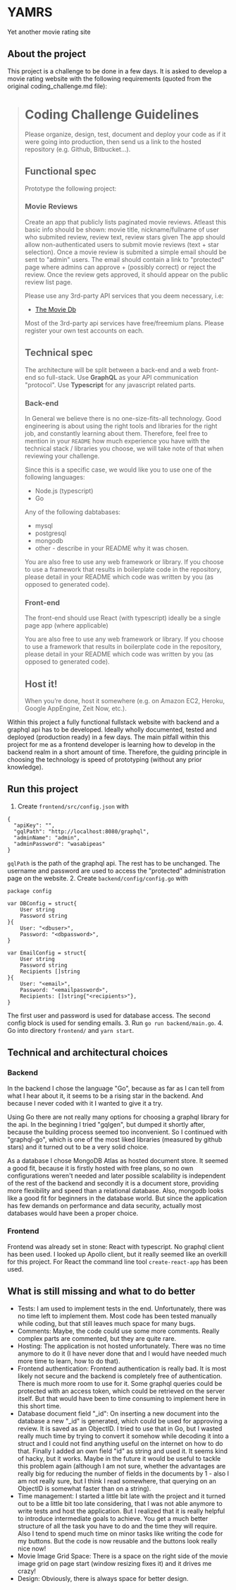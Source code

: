 # YAMRS
Yet another movie rating site

## About the project
This project is a challenge to be done in a few days. It is asked to develop a movie rating website with the following requirements (quoted from the original coding_challenge.md file):
> Coding Challenge Guidelines
> ===========================
> 
> Please organize, design, test, document and deploy your code as if it were
> going into production, then send us a link to the hosted repository (e.g.
> Github, Bitbucket...).
> 
> Functional spec
> ---------------
> 
> Prototype the following project:
> 
> 
> ### Movie Reviews
> 
> 
> Create an app that publicly lists paginated movie reviews. Atleast this basic info should be shown: movie title, nickname/fullname of user who submited review, review text, review stars given
> The app should allow non-authenticated users to submit movie reviews (text + star selection).
> Once a movie review is submited a simple email should be sent to "admin" users. 
> The email should contain a link to "protected" page where admins can approve + (possibly correct) or reject the review. Once the review gets approved, it should appear on the public review list page.
> 
> 
> Please use any 3rd-party API services that you deem necessary, i.e:
> 
> * [The Movie Db](https://www.themoviedb.org) 
> 
> Most of the 3rd-party api services have free/freemium plans.
> Please register your own test accounts on each.
> 
> 
> 
> Technical spec
> --------------
> 
> The architecture will be split between a back-end and a web front-end so full-stack. 
> Use **GraphQL** as your API communication "protocol".
> Use **Typescript** for any javascript related parts.
> 
> ### Back-end
> 
> In General we believe there is no one-size-fits-all technology. Good engineering is about
> using the right tools and libraries for the right job, and constantly learning about them.
> Therefore, feel free to mention in your `README` how much experience you have
> with the technical stack / libraries you choose, we will take note of that when reviewing
> your challenge.
> 
> Since this is a specific case, we would like you to use one of the following languages:
> 
> * Node.js (typescript) 
> * Go
> 
> Any of the following dabtabases:
> 
> * mysql
> * postgresql
> * mongodb
> * other - describe in your README why it was chosen. 
> 
> You are also free to use any web framework or library. If you choose to use a framework
> that results in boilerplate code in the repository, please detail in your
> README which code was written by you (as opposed to generated code).
> 
> ### Front-end
> 
> The front-end should use React (with typescript) ideally be a single page app (where applicable)
> 
> You are also free to use any web framework or library. If you choose to use a framework
> that results in boilerplate code in the repository, please detail in your
> README which code was written by you (as opposed to generated code).
> 
> Host it!
> --------
> When you’re done, host it somewhere (e.g. on Amazon EC2, Heroku, Google AppEngine, Zeit Now, etc.).

Within this project a fully functional fullstack website with backend and a graphql api has to be developed. Ideally wholly documented, tested and deployed (production ready) in a few days. The main pitfall within this project for me as a frontend developer is learning how to develop in the backend realm in a short amount of time. Therefore, the guiding principle in choosing the technology is speed of prototyping (without any prior knowledge).

## Run this project
1. Create `frontend/src/config.json` with
```
{
  "apiKey": "",
  "gqlPath": "http://localhost:8080/graphql",
  "adminName": "admin",
  "adminPassword": "wasabipeas"
}
```
`gqlPath` is the path of the graphql api. The rest has to be unchanged. The username and password are used to access the "protected" administration page on the website.
2. Create `backend/config/config.go` with
```
package config

var DBConfig = struct{
	User string
	Password string
}{
	User: "<dbuser>",
	Password: "<dbpassword>",
}

var EmailConfig = struct{
	User string
	Password string
	Recipients []string
}{
	User: "<email>",
	Password: "<emailpassword>",
	Recipients: []string{"<recipients>"},
}
```
The first user and password is used for database access. The second config block is used for sending emails.
3. Run `go run backend/main.go`.
4. Go into directory `frontend/` and `yarn start`.

## Technical and architectural choices
### Backend
In the backend I chose the language "Go", because as far as I can tell from what I hear about it, it seems to be a rising star in the backend. And because I never coded with it I wanted to give it a try.

Using Go there are not really many options for choosing a graphql library for the api. In the beginning I tried "gqlgen", but dumped it shortly after, because the building process seemed too inconvenient. So I continued with "graphql-go", which is one of the most liked libraries (measured by github stars) and it turned out to be a very solid choice.

As a database I chose MongoDB Atlas as hosted document store. It seemed a good fit, because it is firstly hosted with free plans, so no own configurations weren't needed and later possible scalability is independent of the rest of the backend and secondly it is a document store, providing more flexibility and speed than a relational database. Also, mongodb looks like a good fit for beginners in the database world. But since the application has few demands on performance and data security, actually most databases would have been a proper choice.

### Frontend
Frontend was already set in stone: React with typescript. No graphql client has been used. I looked up Apollo client, but it really seemed like an overkill for this project. For React the command line tool `create-react-app` has been used.

## What is still missing and what to do better
- Tests: I am used to implement tests in the end. Unfortunately, there was no time left to implement them. Most code has been tested manually while coding, but that still leaves much space for many bugs.
- Comments: Maybe, the code could use some more comments. Really complex parts are commented, but they are quite rare.
- Hosting: The application is not hosted unfortunately. There was no time anymore to do it (I have never done that and I would have needed much more time to learn, how to do that).
- Frontend authentication: Frontend authentication is really bad. It is most likely not secure and the backend is completely free of authentication. There is much more room to use for it. Some graphql queries could be protected with an access token, which could be retrieved on the server itself. But that would have been to time consuming to implement here in this short time.
- Database document field "_id": On inserting a new document into the database a new "_id" is generated, which could be used for approving a review. It is saved as an ObjectID. I tried to use that in Go, but I wasted really much time by trying to convert it somehow while decoding it into a struct and I could not find anything useful on the internet on how to do that. Finally I added an own field "id" as string and used it. It seems kind of hacky, but it works. Maybe in the future it would be useful to tackle this problem again (although I am not sure, whether the advantages are really big for reducing the number of fields in the documents by 1 - also I am not really sure, but I think I read somewhere, that querying on an ObjectID is somewhat faster than on a string).
- Time management: I started a little bit late with the project and it turned out to be a little bit too late considering, that I was not able anymore to write tests and host the application. But I realized that it is really helpful to introduce intermediate goals to achieve. You get a much better structure of all the task you have to do and the time they will require. Also I tend to spend much time on minor tasks like writing the code for my buttons. But the code is now reusable and the buttons look really nice now!
- Movie Image Grid Space: There is a space on the right side of the movie image grid on page start (window resizing fixes it) and it drives me crazy!
- Design: Obviously, there is always space for better design.